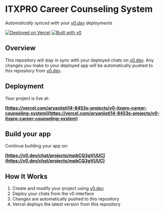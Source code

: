 # ITXPRO Career Counseling System

*Automatically synced with your [v0.dev](https://v0.dev) deployments*

[![Deployed on Vercel](https://img.shields.io/badge/Deployed%20on-Vercel-black?style=for-the-badge&logo=vercel)](https://vercel.com/aryaniisti14-8453s-projects/v0-itxpro-career-counseling-system)
[![Built with v0](https://img.shields.io/badge/Built%20with-v0.dev-black?style=for-the-badge)](https://v0.dev/chat/projects/mpbCQ3gVUUC)

## Overview

This repository will stay in sync with your deployed chats on [v0.dev](https://v0.dev).
Any changes you make to your deployed app will be automatically pushed to this repository from [v0.dev](https://v0.dev).

## Deployment

Your project is live at:

**[https://vercel.com/aryaniisti14-8453s-projects/v0-itxpro-career-counseling-system](https://vercel.com/aryaniisti14-8453s-projects/v0-itxpro-career-counseling-system)**

## Build your app

Continue building your app on:

**[https://v0.dev/chat/projects/mpbCQ3gVUUC](https://v0.dev/chat/projects/mpbCQ3gVUUC)**

## How It Works

1. Create and modify your project using [v0.dev](https://v0.dev)
2. Deploy your chats from the v0 interface
3. Changes are automatically pushed to this repository
4. Vercel deploys the latest version from this repository
